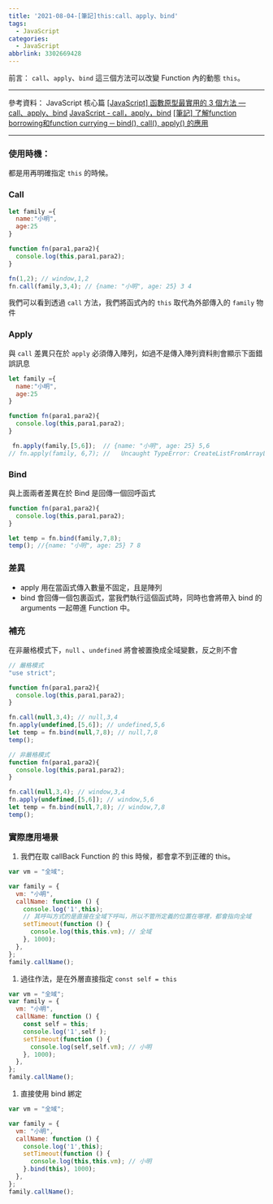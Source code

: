 ```yaml
---
title: '2021-08-04-[筆記]this:call、apply、bind'
tags:
  - JavaScript
categories:
  - JavaScript
abbrlink: 3302669428
---
```

前言：
`call`、`apply`、`bind` 這三個方法可以改變 Function 內的動態 `this`。

<!-- more -->
---
參考資料：
JavaScript 核心篇
[[JavaScript] 函數原型最實用的 3 個方法 — call、apply、bind](https://realdennis.medium.com/javascript-%E8%81%8A%E8%81%8Acall-apply-bind%E7%9A%84%E5%B7%AE%E7%95%B0%E8%88%87%E7%9B%B8%E4%BC%BC%E4%B9%8B%E8%99%95-2f82a4b4dd66)
[JavaScript - call，apply，bind](https://ithelp.ithome.com.tw/articles/10195896)
[[筆記] 了解function borrowing和function currying ─ bind(), call(), apply() 的應用](https://pjchender.blogspot.com/2016/06/function-borrowingfunction-currying.html)

---
### 使用時機：
都是用再明確指定 `this` 的時候。

### Call

```jsx
let family ={
  name:"小明",
  age:25
}

function fn(para1,para2){
  console.log(this,para1,para2);
}

fn(1,2); // window,1,2
fn.call(family,3,4); // {name: "小明", age: 25} 3 4
```

我們可以看到透過 `call` 方法，我們將函式內的 `this` 取代為外部傳入的 `family` 物件

### Apply
與 `call` 差異只在於 `apply` 必須傳入陣列，如過不是傳入陣列資料則會顯示下面錯誤訊息

```jsx
let family ={
  name:"小明",
  age:25
}

function fn(para1,para2){
  console.log(this,para1,para2);
}

 fn.apply(family,[5,6]);  // {name: "小明", age: 25} 5,6
// fn.apply(family, 6,7); //   Uncaught TypeError: CreateListFromArrayLike called on non-object
```

### Bind
與上面兩者差異在於 Bind 是回傳一個回呼函式

```jsx
function fn(para1,para2){
  console.log(this,para1,para2);
}

let temp = fn.bind(family,7,8);
temp(); //{name: "小明", age: 25} 7 8
```

### 差異
- apply 用在當函式傳入數量不固定，且是陣列
- bind  會回傳一個包裹函式，當我們執行這個函式時，同時也會將帶入 bind 的 arguments 一起帶進 Function 中。

### 補充

在非嚴格模式下，`null` 、`undefined` 將會被置換成全域變數，反之則不會

```jsx
// 嚴格模式
"use strict";

function fn(para1,para2){
  console.log(this,para1,para2);
}

fn.call(null,3,4); // null,3,4
fn.apply(undefined,[5,6]); // undefined,5,6
let temp = fn.bind(null,7,8); // null,7,8
temp();

// 非嚴格模式
function fn(para1,para2){
  console.log(this,para1,para2);
}

fn.call(null,3,4); // window,3,4
fn.apply(undefined,[5,6]); // window,5,6
let temp = fn.bind(null,7,8); // window,7,8
temp();
```

### 實際應用場景
1. 我們在取 callBack Function 的 this 時候，都會拿不到正確的 this。

```jsx
var vm = "全域";

var family = {
  vm: "小明",
  callName: function () {
    console.log('1',this); 
    // 其呼叫方式的是直接在全域下呼叫，所以不管所定義的位置在哪裡，都會指向全域
    setTimeout(function () {
      console.log(this,this.vm); // 全域
    }, 1000);
  },
};
family.callName();
```

1. 過往作法，是在外層直接指定 `const self = this`

```jsx
var vm = "全域";
var family = {
  vm: "小明",
  callName: function () {
    const self = this;
    console.log('1',self ); 
    setTimeout(function () {
      console.log(self,self.vm); // 小明
    }, 1000);
  },
};
family.callName();

```
1. 直接使用 bind 綁定

```jsx
var vm = "全域";

var family = {
  vm: "小明",
  callName: function () {
    console.log('1',this); 
    setTimeout(function () {
      console.log(this,this.vm); // 小明
    }.bind(this), 1000);
  },
};
family.callName();
```
